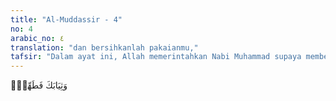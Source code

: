 ```yaml
---
title: "Al-Muddassir - 4"
no: 4
arabic_no: ٤
translation: "dan bersihkanlah pakaianmu,"
tafsir: "Dalam ayat ini, Allah memerintahkan Nabi Muhammad supaya membersihkan pakaian. Makna membersihkan pakaian menurut sebagian ahli tafsir adalah:\n\n1.Membersihkan pakaian dari segala najis dan kotoran, karena bersuci dengan maksud beribadah hukumnya wajib, dan selain beribadah hukumnya sunah. Membersihkan di sini juga termasuk cara memperolehnya, yaitu pakaian yang digunakan harus diperoleh dengan cara yang halal. Ketika Ibnu 'Abbas ditanya orang tentang maksud ayat ini, beliau menjawab bahwa firman Allah tersebut berarti larangan memakai pakaian untuk perbuatan dosa dan penipuan. Jadi menyucikan pakaian adalah membersihkannya dari najis dan kotoran. Pengertian yang lebih luas lagi, yakni membersihkan tempat tinggal dan lingkungan hidup dari segala bentuk kotoran, sampah, dan lain-lain, sebab dalam pakaian, tubuh, dan lingkungan yang kotor banyak terdapat dosa. Sebaliknya dengan membersihkan badan, tempat tinggal, dan lain-lain berarti berusaha menjauhkan diri dari dosa. Demikianlah para ulama Syafi'iyah mewajibkan membersihkan pakaian dari najis bagi orang yang hendak salat. Begitulah Islam mengharuskan para pengikutnya untuk selalu hidup bersih, karena kebersihan jasmani mengangkat manusia kepada akhlak yang mulia.\n\n2.Membersihkan pakaian berarti membersihkan rohani dari segala watak dan sifat-sifat tercela. Khusus buat Nabi Muhammad, ayat ini memerintahkan beliau menyucikan nilai-nilai nubuwwah (kenabian) yang dipikulnya dari segala yang mengotorinya (dengki, dendam, pemarah, dan lain-lain). Pengertian kedua ini bersifat kiasan (majazi), dan memang dalam bahasa Arab kadang-kadang menyindir orang yang tidak menepati janji dengan memakai perkataan, \"Dia suka mengotori baju (pakaian)-nya,\" Sedangkan kalau orang yang suka menepati janji selalu dipuji dengan ucapan, \"Dia suka membersihkan baju (pakaian)-nya.\"\n\nSecara singkat, ayat ini memerintahkan agar membersihkan diri, pakaian, dan lingkungan dari segala najis, kotoran, sampah, dan lain-lain. Di samping itu juga berarti perintah memelihara kesucian dan kehormatan pribadi dari segala perangai yang tercela."
---
```

وَثِيَابَكَ فَطَهِّرْۖ